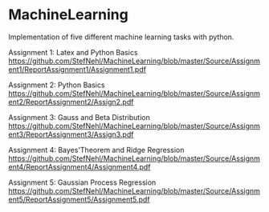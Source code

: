 # MachineLearning
Implementation of five different machine learning tasks with python. 

Assignment 1: 
Latex and Python Basics
https://github.com/StefNehl/MachineLearning/blob/master/Source/Assignment1/ReportAssignment1/Assignment1.pdf

Assignment 2: 
Python Basics
https://github.com/StefNehl/MachineLearning/blob/master/Source/Assignment2/ReportAssignment2/Assign2.pdf


Assignment 3: 
Gauss and Beta Distribution
https://github.com/StefNehl/MachineLearning/blob/master/Source/Assignment3/ReportAssignment3/Assign3.pdf


Assignment 4: 
Bayes'Theorem and Ridge Regression
https://github.com/StefNehl/MachineLearning/blob/master/Source/Assignment4/ReportAssignment4/Assignment4.pdf


Assignment 5: 
Gaussian Process Regression
https://github.com/StefNehl/MachineLearning/blob/master/Source/Assignment5/ReportAssignment5/Assignment5.pdf
